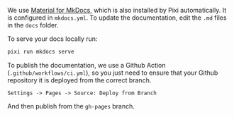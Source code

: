 We use [Material for MkDocs](https://squidfunk.github.io/mkdocs-material/), which is also installed by Pixi automatically. It is configured in `mkdocs.yml`. To update the documentation, edit the `.md` files in the `docs` folder.

To serve your docs locally run:

```sh
pixi run mkdocs serve
```

To publish the documentation, we use a Github Action (`.github/workflows/ci.yml`), so you just need to ensure that your Github repository it is deployed from the correct branch.

```
Settings -> Pages -> Source: Deploy from Branch
```

And then publish from the `gh-pages` branch.